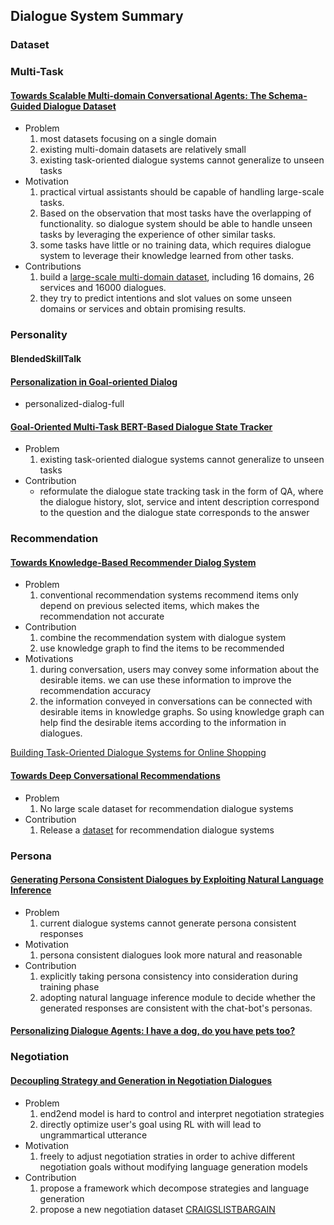 ## Dialogue  System Summary

### Dataset

### Multi-Task

#### [Towards Scalable Multi-domain Conversational Agents: The Schema-Guided Dialogue Dataset](https://arxiv.org/abs/1909.05855)

- Problem
  1. most datasets focusing on a single domain
  2. existing multi-domain datasets are relatively small
  3. existing task-oriented dialogue systems cannot generalize to unseen tasks
- Motivation
  1. practical virtual assistants should be capable of handling large-scale tasks.
  2. Based on the observation that most tasks have the overlapping of functionality. so dialogue system should be able to handle unseen tasks by leveraging the experience of other similar tasks.
  3. some tasks have little or no training data, which requires dialogue system to leverage their knowledge learned from other tasks. 
- Contributions
  1. build a [large-scale multi-domain dataset](https://github.com/google-research-datasets/dstc8-schema-guided-dialogue), including 16 domains, 26 services and  16000 dialogues.
  2. they try to predict intentions and slot values on some unseen domains or services and obtain promising results.
  
### Personality
#### BlendedSkillTalk
#### [Personalization in Goal-oriented Dialog](https://arxiv.org/pdf/1706.07503.pdf)
- personalized-dialog-full
#### 

#### [Goal-Oriented Multi-Task BERT-Based Dialogue State Tracker](https://arxiv.org/abs/2002.02450)

- Problem
  1. existing task-oriented dialogue systems cannot generalize to unseen tasks
- Contribution
  - reformulate the dialogue state tracking task in the form of QA, where the dialogue history, slot, service and intent description correspond to the question and the dialogue state corresponds to the answer
 
### Recommendation
#### [Towards Knowledge-Based Recommender Dialog System](https://arxiv.org/abs/1908.05391)
 - Problem
    1. conventional recommendation systems recommend items only depend on previous selected items, which makes the recommendation not accurate
 - Contribution
    1. combine the recommendation system with dialogue system
    2. use knowledge graph to find the items to be recommended
 - Motivations
    1. during conversation, users may convey some information about the desirable items. we can use these information to improve the recommendation accuracy
    2. the information conveyed in conversations can be connected with desirable items in knowledge graphs. So using knowledge graph can help find the desirable items according to the information in dialogues. 

[Building Task-Oriented Dialogue Systems for Online Shopping]([file:///home/vengin/Downloads/14261-66459-1-PB.pdf](file:///home/vengin/Downloads/14261-66459-1-PB.pdf))

#### [Towards Deep Conversational Recommendations](https://arxiv.org/abs/1908.05391)

- Problem
  1. No large scale dataset for recommendation dialogue systems
- Contribution
  1. Release a [dataset](https://redialdata.github.io/website/) for recommendation dialogue systems 
  

### Persona

#### [Generating Persona Consistent Dialogues by Exploiting Natural Language Inference](https://arxiv.org/abs/1911.05889)
- Problem
  1. current dialogue systems cannot generate persona consistent responses
- Motivation
  1. persona consistent dialogues look more natural and reasonable
- Contribution
  1. explicitly taking persona consistency into consideration during training phase
  2. adopting natural language inference module to decide whether the generated responses are consistent with the chat-bot's personas. 

#### [Personalizing Dialogue Agents: I have a dog, do you have pets too?](https://arxiv.org/pdf/1801.07243.pdf)

### Negotiation 

#### [Decoupling Strategy and Generation in Negotiation Dialogues](https://arxiv.org/pdf/1808.09637.pdf)
- Problem
  1. end2end model is hard to control and interpret negotiation strategies
  2. directly optimize user's goal using RL with will lead to ungrammartical utterance
- Motivation
  1. freely to adjust negotiation straties in order to achive different negotiation goals without modifying language generation models
- Contribution
  1. propose a framework which decompose strategies and language generation
  2. propose a new negotiation dataset [CRAIGSLISTBARGAIN](https://stanfordnlp.github.io/cocoa/)
